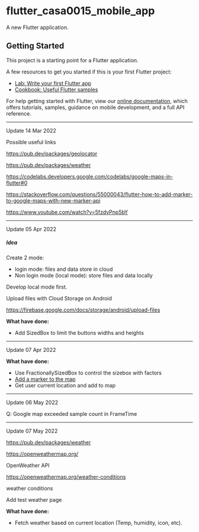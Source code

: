 # flutter_casa0015_mobile_app

A new Flutter application.

## Getting Started

This project is a starting point for a Flutter application.

A few resources to get you started if this is your first Flutter project:

- [Lab: Write your first Flutter app](https://flutter.dev/docs/get-started/codelab)
- [Cookbook: Useful Flutter samples](https://flutter.dev/docs/cookbook)

For help getting started with Flutter, view our
[online documentation](https://flutter.dev/docs), which offers tutorials,
samples, guidance on mobile development, and a full API reference.

----

Update 14 Mar 2022



Possible useful links

https://pub.dev/packages/geolocator

https://pub.dev/packages/weather

https://codelabs.developers.google.com/codelabs/google-maps-in-flutter#0

https://stackoverflow.com/questions/55000043/flutter-how-to-add-marker-to-google-maps-with-new-marker-api



https://www.youtube.com/watch?v=5fzdvPnp5bY





---

Update 05 Apr 2022



##### Idea

Create 2 mode:

+ login mode: files and data store in cloud
+ Non login mode (local mode): store files and data locally



Develop local mode first.



Upload files with Cloud Storage on Android

https://firebase.google.com/docs/storage/android/upload-files



**What have done:**

+ Add SizedBox to limit the buttons widths and heights



---

Update 07 Apr 2022

**What have done:**

+ Use FractionallySizedBox to control the sizebox with factors
+ [Add a marker to the map](https://www.codegrepper.com/code-examples/whatever/flutter+google+map+marker)
+ Get user current location and add to map



-----

Update 06 May 2022



Q: Google map exceeded sample count in FrameTime



----

Update 07 May 2022

https://pub.dev/packages/weather

https://openweathermap.org/

OpenWeather API

https://openweathermap.org/weather-conditions

weather conditions



Add test weather page

**What have done:**

+ Fetch weather based on current location (Temp, humidity, icon, etc).
